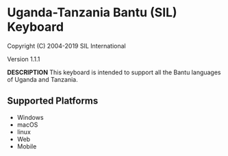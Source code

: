 Uganda-Tanzania Bantu (SIL) Keyboard
=====================

Copyright (C) 2004-2019 SIL International

Version 1.1.1

__DESCRIPTION__
This keyboard is intended to support all the Bantu languages of Uganda and Tanzania.

Supported Platforms
-------------------
 * Windows
 * macOS
 * linux
 * Web
 * Mobile
